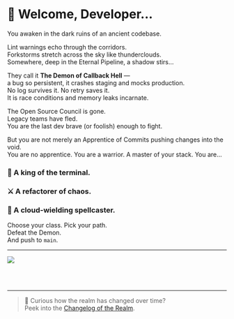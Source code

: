 # 🏰 Welcome, Developer...

You awaken in the dark ruins of an ancient codebase.

Lint warnings echo through the corridors.  
Forkstorms stretch across the sky like thunderclouds.  
Somewhere, deep in the Eternal Pipeline, a shadow stirs...

They call it **The Demon of Callback Hell** —  
a bug so persistent, it crashes staging and mocks production.  
No log survives it. No retry saves it.  
It is race conditions and memory leaks incarnate.

The Open Source Council is gone.  
Legacy teams have fled.  
You are the last dev brave (or foolish) enough to fight.

But you are not merely an Apprentice of Commits pushing changes into the void.  
You are no apprentice. You are a warrior. A master of your stack.
You are...

### 👑 A king of the terminal.  
### ⚔️ A refactorer of chaos.  
### 🔮 A cloud-wielding spellcaster.

Choose your class. Pick your path.  
Defeat the Demon.  
And push to `main`.

---

<a href="./choose-character.md">
  <img src="https://img.shields.io/badge/Begin%20your%20quest-green?style=for-the-badge"/>
</a>

<br /><br />

---

> 🧾 Curious how the realm has changed over time?  
> Peek into the [Changelog of the Realm](./changelog.md).
